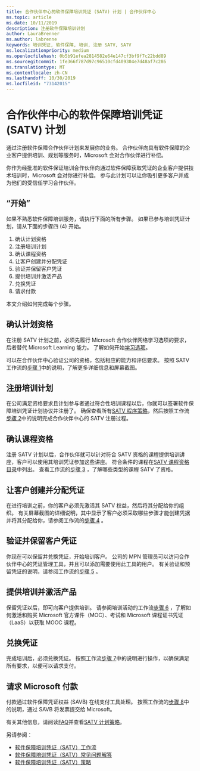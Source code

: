 ```yaml
---
title: 合作伙伴中心的软件保障培训凭证 (SATV) 计划 | 合作伙伴中心
ms.topic: article
ms.date: 10/11/2019
description: 注册软件保障培训计划
author: LauraBrenner
ms.author: labrenne
keywords: 培训凭证, 软件保障, 培训, 注册 SATV, SATV
ms.localizationpriority: medium
ms.openlocfilehash: 0b5b91efea2814582e64e147cf3bf9f7c22bdd89
ms.sourcegitcommit: 1fe366f787d97c96510cfd409304e7d48af7c286
ms.translationtype: MT
ms.contentlocale: zh-CN
ms.lasthandoff: 10/30/2019
ms.locfileid: "73142015"
---
```

# <a name="software-assurance-training-voucher-satv-program-in-partner-center"></a>合作伙伴中心的软件保障培训凭证 (SATV) 计划

通过注册软件保障合作伙伴计划来发展你的业务。 合作伙伴向具有软件保障的企业客户提供培训、规划等服务时，Microsoft 会对合作伙伴进行补偿。 

你作为经批准的软件保证培训合作伙伴向通过软件保障获取凭证的企业客户提供技术培训时，Microsoft 会对你进行补偿。 参与此计划可以让你吸引更多客户并成为他们的受信任学习合作伙伴。

## <a name="get-started"></a>“开始”

如果不熟悉软件保障培训服务，请执行下面的所有步骤。 如果已参与培训凭证计划，请从下面的步骤四 (4) 开始。 

1. 确认计划资格
2. 注册培训计划
3. 确认课程资格
4. 让客户创建并分配凭证
5. 验证并保留客户凭证
6. 提供培训并激活产品
7. 兑换凭证
8. 请求付款

本文介绍如何完成每个步骤。

## <a name="confirm-program-eligibility"></a>确认计划资格

在注册 SATV 计划之前，必须先履行 Microsoft 合作伙伴网络学习选项的要求，后者替代 Microsoft Learning 能力。 了解如何开始[学习选项](https://partner.microsoft.com/membership/learning-partners)。

可以在合作伙伴中心验证公司的资格，包括相应的能力和评估要求。 按照 SATV 工作流的[步骤 1](https://query.prod.cms.rt.microsoft.com/cms/api/am/binary/RE3krfK)中的说明，了解更多详细信息和屏幕截图。

## <a name="enroll-in-the-training-program"></a>注册培训计划

在公司满足资格要求且计划参与者通过符合性培训课程以后，你就可以签署软件保障培训凭证计划协议并注册了。 确保查看所有[SATV 程序策略](https://query.prod.cms.rt.microsoft.com/cms/api/am/binary/RE3koEP)，然后按照工作流[步骤 2](https://query.prod.cms.rt.microsoft.com/cms/api/am/binary/RE3krfK)中的说明完成合作伙伴中心的 SATV 注册过程。   


## <a name="confirm-course-eligibility"></a>确认课程资格
注册 SATV 计划以后，合作伙伴就可以针对符合 SATV 资格的课程提供培训讲座，客户可以使用其培训凭证参加这些讲座。 符合条件的课程在[SATV 课程资格目录](http://savl-catalog.microsoft.com/)中列出。 查看工作流的[步骤 3](https://query.prod.cms.rt.microsoft.com/cms/api/am/binary/RE3krfK) ，了解哪些类型的课程 SATV 了资格。

## <a name="have-customer-create-and-assign-voucher"></a>让客户创建并分配凭证

在进行培训之前，你的客户必须先激活其 SATV 权益，然后将其分配给你的组织。 有关屏幕截图的详细说明，其中显示了客户必须采取哪些步骤才能创建凭据并将其分配给你，请参阅工作流的[步骤 4](https://query.prod.cms.rt.microsoft.com/cms/api/am/binary/RE3krfK) 。

## <a name="validate-and-reserve-customer-vouchers"></a>验证并保留客户凭证

你现在可以保留并兑换凭证，开始培训客户。 公司的 MPN 管理员可以访问合作伙伴中心的凭证管理工具，并且可以添加需要使用此工具的用户。 有关验证和预留凭证的说明，请参阅工作流的[步骤 5](https://query.prod.cms.rt.microsoft.com/cms/api/am/binary/RE3krfK) 。

## <a name="deliver-training-and-activate-product"></a>提供培训并激活产品

保留凭证以后，即可向客户提供培训。 请参阅培训活动的工作流[步骤 6](https://query.prod.cms.rt.microsoft.com/cms/api/am/binary/RE3krfK) ，了解如何激活和购买 Microsoft 官方课件（MOC）、考试和 Microsoft 课程证书凭证（LaaS）以获取 MOOC 课程。

## <a name="redeem-voucher"></a>兑换凭证

完成培训后，必须兑换凭证。 按照工作流[步骤 7](https://query.prod.cms.rt.microsoft.com/cms/api/am/binary/RE3krfK)中的说明进行操作，以确保满足所有要求，以便可以请求支付。 


## <a name="request-payment-from-microsoft"></a>请求 Microsoft 付款

付款通过软件保障凭证权益 (SAVB) 在线支付工具处理。 按照工作流的[步骤 8](https://query.prod.cms.rt.microsoft.com/cms/api/am/binary/RE3krfK)中的说明，通过 SAVB 将发票提交给 Microsoft。 

有关其他信息，请阅读[FAQ](https://query.prod.cms.rt.microsoft.com/cms/api/am/binary/RE3kz5o)并查看[SATV 计划策略](https://query.prod.cms.rt.microsoft.com/cms/api/am/binary/RE3koEP)。

另请参阅：

- [软件保障培训凭证（SATV）工作流](https://query.prod.cms.rt.microsoft.com/cms/api/am/binary/RE3krfK)
- [软件保障培训凭证（SATV）常见问题解答](https://query.prod.cms.rt.microsoft.com/cms/api/am/binary/RE3kz5o)
- [软件保障培训凭证（SATV）策略](https://query.prod.cms.rt.microsoft.com/cms/api/am/binary/RE3koEP)